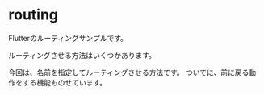# routing

Flutterのルーティングサンプルです。

ルーティングさせる方法はいくつかあります。

今回は、名前を指定してルーティングさせる方法です。
ついでに、前に戻る動作をする機能ものせています。


